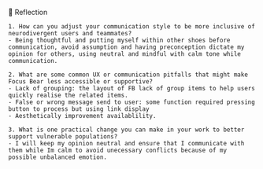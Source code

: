 📝 Reflection

    1. How can you adjust your communication style to be more inclusive of neurodivergent users and teammates?
    - Being thoughtful and putting myself within other shoes before communication, avoid assumption and having preconception dictate my opinion for others, using neutral and mindful with calm tone while communication.

    2. What are some common UX or communication pitfalls that might make Focus Bear less accessible or supportive?
    - Lack of grouping: the layout of FB lack of group items to help users quickly realise the related items.
    - False or wrong message send to user: some function required pressing button to process but using link display
    - Aesthetically improvement availablility.

    3. What is one practical change you can make in your work to better support vulnerable populations?
    - I will keep my opinion neutral and ensure that I communicate with them while Im calm to avoid unecessary conflicts because of my possible unbalanced emotion.
